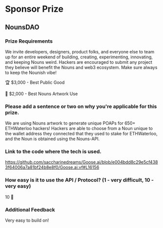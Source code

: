 # Sponsor Prize

## NounsDAO

### Prize Requirements

We invite developers, designers, product folks, and everyone else to team up for an entire weekend of building, creating, experimenting, innovating, and keeping Nouns weird. Hackers are encouraged to submit any project they believe will benefit the Nouns and web3 ecosystem. Make sure always to keep the Nounish vibe!

🏆 $3,000 - Best Public Good

🎨 $2,000 - Best Nouns Artwork Use

### Please add a sentence or two on why you're applicable for this prize.

We are using Nouns artwork to generate unique POAPs for 650+ ETHWaterloo hackers! Hackers are able to choose from a Noun unique to the wallet address they connected that they used to stake for ETHWaterloo, and the Noun is obtained using the Nouns-API.

### Link to the code where the tech is used.

https://github.com/saccharinedreams/Goose.ai/blob/e004bdd8c29e5cf4383f64006a7a81bf24b8e8f0/Goose.ai.vf#L16156

### How easy is it to use the API / Protocol? (1 - very difficult, 10 - very easy)

10 🌟

### Additional Feedback

Very easy to build on!



